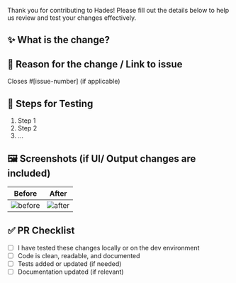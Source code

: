 Thank you for contributing to Hades! Please fill out the details below to help us review and test your changes effectively.

## ✨ What is the change?

<!-- Briefly describe what has been changed or added in this PR. -->

## 📌 Reason for the change / Link to issue

<!-- Explain why this change was made. Include a link to the relevant issue/ ticket if applicable. -->

Closes #[issue-number] (if applicable)

## 🧪 Steps for Testing

<!-- List the steps someone should follow to test this PR. Include example commands or scripts. -->

1. Step 1
2. Step 2
3. ...

## 🖼️ Screenshots (if UI/ Output changes are included)

<!-- Include before/after screenshots if this PR involves any visual/ output changes. -->

| Before         | After         |
| -------------- | ------------- |
| ![before](url) | ![after](url) |

## ✅ PR Checklist

- [ ] I have tested these changes locally or on the dev environment
- [ ] Code is clean, readable, and documented
- [ ] Tests added or updated (if needed)
- [ ] Documentation updated (if relevant)